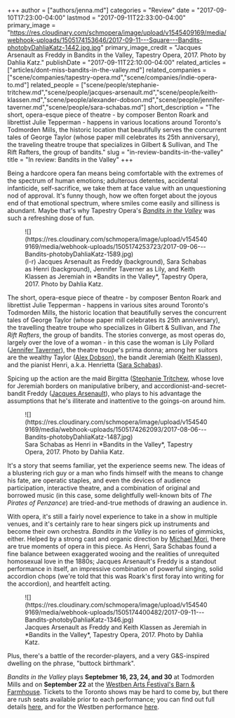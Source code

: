 +++
author = ["authors/jenna.md"]
categories = "Review"
date = "2017-09-10T17:23:00-04:00"
lastmod = "2017-09-11T22:33:00-04:00"
primary_image = "https://res.cloudinary.com/schmopera/image/upload/v1545409169/media/webhook-uploads/1505174153646/2017-09-11---Square---Bandits-photobyDahliaKatz-1442.jpg.jpg"
primary_image_credit = "Jacques Arsenault as Freddy in Bandits in the Valley, Tapestry Opera, 2017. Photo by Dahlia Katz."
publishDate = "2017-09-11T22:10:00-04:00"
related_articles = ["articles/dont-miss-bandits-in-the-valley.md"]
related_companies = ["scene/companies/tapestry-opera.md","scene/companies/indie-opera-to.md"]
related_people = ["scene/people/stephanie-tritchew.md","scene/people/jacques-arsenault.md","scene/people/keith-klassen.md","scene/people/alexander-dobson.md","scene/people/jennifer-taverner.md","scene/people/sara-schabas.md"]
short_description = "The short, opera-esque piece of theatre - by composer Benton Roark and librettist Julie Tepperman - happens in various locations around Toronto&#039;s Todmorden Mills, the historic location that beautifully serves the concurrent tales of George Taylor (whose paper mill celebrates its 25th anniversary), the traveling theatre troupe that specializes in Gilbert &amp; Sullivan, and The Rift Rafters, the group of bandits."
slug = "in-review-bandits-in-the-valley"
title = "In review: Bandits in the Valley"
+++

Being a hardcore opera fan means being comfortable with the extremes of the spectrum of human emotions; adulterous detentes, accidental infanticide, self-sacrifice, we take them at face value with an unquestioning nod of approval. It's funny though, how we often forget about the joyous end of that emotional spectrum, where smiles come easily and silliness is abundant. Maybe that's why Tapestry Opera's [*Bandits in the Valley*](https://tapestryopera.com/bandits-in-the-valley/) was such a refreshing dose of fun.

<figure data-type="image">
![](https://res.cloudinary.com/schmopera/image/upload/v1545409169/media/webhook-uploads/1505174253723/2017-09-06---Bandits-photobyDahliaKatz-1589.jpg)
<figcaption>(l-r) Jacques Arsenault as Freddy (background), Sara Schabas as Henri (background), Jennifer Taverner as Lily, and Keith Klassen as Jeremiah in *Bandits in the Valley*, Tapestry Opera, 2017. Photo by Dahlia Katz.</figcaption>
</figure>

The short, opera-esque piece of theatre - by composer Benton Roark and librettist Julie Tepperman - happens in various sites around Toronto's Todmorden Mills, the historic location that beautifully serves the concurrent tales of George Taylor (whose paper mill celebrates its 25th anniversary), the travelling theatre troupe who specializes in Gilbert & Sullivan, and *The Rift Rafters*, the group of bandits. The stories converge, as most operas do, largely over the love of a woman - in this case the woman is Lily Pollard ([Jennifer Taverner](/spotlight-on-jennifer-taverner/)), the theatre troupe's prima donna; among her suitors are the wealthy Taylor ([Alex Dobson](/scene/people/alexander-dobson/)), the bandit Jeremiah ([Keith Klassen](/scene/people/keith-klassen/)), and the pianist Henri, a.k.a. Henrietta ([Sara Schabas](/scene/people/sara-schabas/)).

Spicing up the action are the maid Birgitta ([Stephanie Tritchew](/spotlight-on-stephanie-tritchew/), whose love for Jeremiah borders on manipulative bribery, and accordionist-and-secret-bandit Freddy ([Jacques Arsenault](/spotlight-on-jacques-arsenault/)), who plays to his advantage the assumptions that he's illiterate and inattentive to the goings-on around him.

<figure data-type="image">
![](https://res.cloudinary.com/schmopera/image/upload/v1545409169/media/webhook-uploads/1505174262093/2017-08-06---Bandits-photobyDahliaKatz-1487.jpg)
<figcaption>Sara Schabas as Henri in *Bandits in the Valley*, Tapestry Opera, 2017. Photo by Dahlia Katz.</figcaption>
</figure>

It's a story that seems familiar, yet the experience seems new. The ideas of a blustering rich guy or a man who finds himself with the means to change his fate, are operatic staples, and even the devices of audience participation, interactive theatre, and a combination of original and borrowed music (in this case, some delightfully well-known bits of *The Pirates of Penzance*) are tried-and-true methods of drawing an audience in.

With opera, it's still a fairly novel experience to take in a show in multiple venues, and it's certainly rare to hear singers pick up instruments and become their own orchestra. *Bandits in the Valley* is no series of gimmicks, either. Helped by a strong cast and organic direction by [Michael Mori](/scene/people/michael-mori/), there are true moments of opera in this piece. As Henri, Sara Schabas found a fine balance between exaggerated wooing and the realities of unrequited homosexual love in the 1880s; Jacques Arsenault's Freddy is a standout performance in itself, an impressive combination of powerful singing, solid accordion chops (we're told that this was Roark's first foray into writing for the accordion), and heartfelt acting.

<figure data-type="image">
![](https://res.cloudinary.com/schmopera/image/upload/v1545409169/media/webhook-uploads/1505174400482/2017-09-11---Bandits-photobyDahliaKatz-1346.jpg)
<figcaption>Jacques Arsenault as Freddy and Keith Klassen as Jeremiah in *Bandits in the Valley*, Tapestry Opera, 2017. Photo by Dahlia Katz.</figcaption>
</figure>

Plus, there's a battle of the recorder-players, and a very G&S-inspired dwelling on the phrase, "buttock birthmark".

*Bandits in the Valley* plays **Septebmer 16, 23, 24, and 30** at Todmorden Mills and on **September 22** at the [Westben Arts Festival's Barn & Farmhouse](http://www.westben.ca/bandits-in-the-valley/). Tickets to the Toronto shows may be hard to come by, but there are rush seats available prior to each performance; you can find out full details [here](https://tapestryopera.com/bandits-in-the-valley/), and for the Westben performance [here](http://www.westben.ca/calendar/2017/7/14/bandits-in-the-valley).
